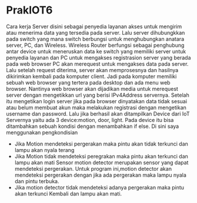 # PrakIOT6

Cara kerja Server disini sebagai penyedia layanan akses untuk mengirim atau menerima data yang tersedia pada server. Lalu server dihubungkkan pada switch yang mana switch berbungsi untuk menghubungkan anatara server, PC, dan Wireless. Wireless Router berfungsi sebagai penghubung antar device untuk meneruskan data ke switch yang memiliki server untuk penyedia layanan dan PC untuk mengakses registrasion server yang berada pada web browser PC akan merequest untuk mengakses data pada server. Lalu setelah request diterima, server akan memprosesnya dan hasilnya dikirimkan kembali pada komputer client. Jadi pada komputer memiliki sebuah web browser yang tertera pada desktop dan ada menu web browser. Nantinya web browser akan dijadikan media untuk merequest server dengan mengetikkan url yang berisi IPv4Address servernya. Setelah itu mengetikan login server jika pada browser dinyatakan data tidak sesuai atau belum membuat akun maka melakukan registrasi dengan mengetikan username dan password. Lalu jika berhasil akan ditampilkan Device dari IoT Servernya yaitu ada 3 device:motion, door, light. Pada device itu bisa ditambahkan sebuah kondisi dengan menambahkan if else. Di sini saya menggunakan pengkondisian
- Jika Motion mendeteksi pergerakan maka pintu akan tidak terkunci dan lampu akan nyala terang
- Jika Motion tidak mendeteksi peregrakan maka pintu akan terkunci dan lampu akan mati Sensor motion detector merupakan sensor yang dapat mendeteksi pergerakan. Untuk program       ini,motion detector   akan mendeteksi pergerakan dengan jika ada pergerakan maka lampu nyala dan pintu terbuka. 
- Jika motion detector tidak mendeteksi adanya pergerakan maka pintu akan terkunci Kembali dan lampu akan mati.
